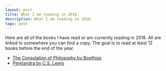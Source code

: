 ```yaml
---
layout: post
title: What I am reading in 2018.
description: What I am reading in 2018.
tags: post
---
```

Here are all of the books I have read or am currently reading in 2018. All are linked to somewhere you can find a copy. The goal is to read at least 12 books before the end of the year.

- [The Consolation of Philosophy by Boethius](https://www.amazon.com/Consolation-Philosophy-Ignatius-Critical-Editions/dp/1586174371/ref=sr_1_4?s=books&ie=UTF8&qid=1515006302&sr=1-4&keywords=the+consolation+of+philosophy)
- [Perelandra by C.S. Lewis](https://www.amazon.com/Perelandra-Space-Trilogy-Book-2/dp/074323491X/ref=pd_lpo_sbs_14_t_2?_encoding=UTF8&psc=1&refRID=MZQGDEARJZ0JRF43YR81)
